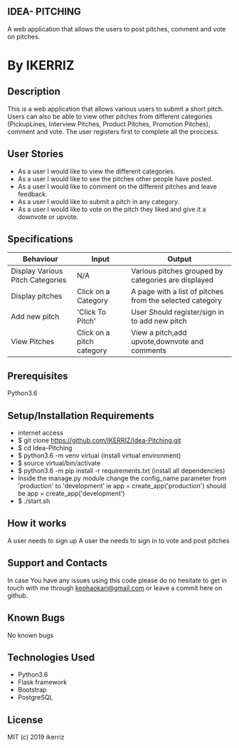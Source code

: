 ## IDEA- PITCHING
A web application that allows the users to post pitches, comment and vote on pitches.

# By IKERRIZ
## Description
This is a web application that allows various users to submit a short pitch. Users can also be able to view other pitches from different categories (PickupLines, Interview Pitches, Product Pitches, Promotion Pitches), comment and vote. The user registers first to complete all the proccess.

## User Stories
* As a user I would like to view the different categories.
* As a user I would like to see the pitches other people have posted.
* As a user I would like to comment on the different pitches and leave feedback.
* As a user I would like to submit a pitch in any category.
* As a user I would like to vote on the pitch they liked and give it a downvote or upvote.
## Specifications

| Behaviour  |	Input       |	  Output      |
|------------|--------------|-----------------|
|Display Various Pitch Categories|	N/A	|Various pitches grouped by categories are displayed|
|Display pitches |	Click on a Category	|A page with a list of pitches from the selected category|
|Add new pitch |	'Click To Pitch' |	User Should register/sign in to add new pitch|
|View Pitches |Click on a pitch	category|View a pitch,add upvote,downvote and comments|

## Prerequisites
Python3.6
## Setup/Installation Requirements
* internet access
* $ git clone https://github.com/IKERRIZ/Idea-Pitching.git
* $ cd Idea-Pitching
* $ python3.6 -m venv virtual (install virtual environment)
* $ source virtual/bin/activate
* $ python3.6 -m pip install -r requirements.txt (install all dependencies)
* Inside the manage.py module change the config_name parameter from 'production' to 'development' ie app = create_app('production') should be app = create_app('development')
* $ ./start.sh
## How it works
A user needs to sign up
A user the needs to sign in to vote and post pitches
## Support and Contacts
In case You have any issues using this code please do no hesitate to get in touch with me through kephaokari@gmail.com or leave a commit here on github.

## Known Bugs
No known bugs

## Technologies Used
* Python3.6
* Flask framework
* Bootstrap
* PostgreSQL
## License
MIT (c) 2019 ikerriz
